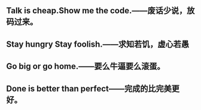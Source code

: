 ## **Talk is cheap.Show me the code.——废话少说，放码过来。**

## **Stay hungry Stay foolish.——求知若饥，虚心若愚**

## **Go big or go home.——要么牛逼要么滚蛋。**

## **Done is better than perfect——完成的比完美更好。**